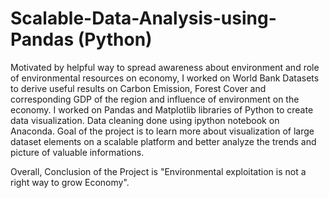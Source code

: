 # Scalable-Data-Analysis-using-Pandas (Python)
Motivated by helpful way to spread awareness about environment and role of environmental resources on economy, I worked on World Bank Datasets to derive useful results on Carbon Emission, Forest Cover and corresponding GDP of the region and influence of environment on the economy. I worked on Pandas and Matplotlib libraries of Python to create data visualization. Data cleaning done using ipython notebook on Anaconda. Goal of the project is to learn more about visualization of large dataset elements on a scalable platform and better analyze the trends and picture of valuable informations. 

Overall, Conclusion of the Project is "Environmental exploitation is not a right way to grow Economy". 
